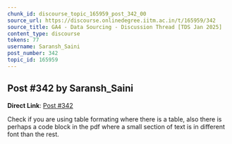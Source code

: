 ```yaml
---
chunk_id: discourse_topic_165959_post_342_00
source_url: https://discourse.onlinedegree.iitm.ac.in/t/165959/342
source_title: GA4 - Data Sourcing - Discussion Thread [TDS Jan 2025]
content_type: discourse
tokens: 77
username: Saransh_Saini
post_number: 342
topic_id: 165959
---
```


## Post #342 by Saransh_Saini

**Direct Link**: [Post #342](https://discourse.onlinedegree.iitm.ac.in/t/165959/342)

Check if you are using table formating where there is a table, also there is perhaps a code block in the pdf where a small section of text is in different font than the rest.
